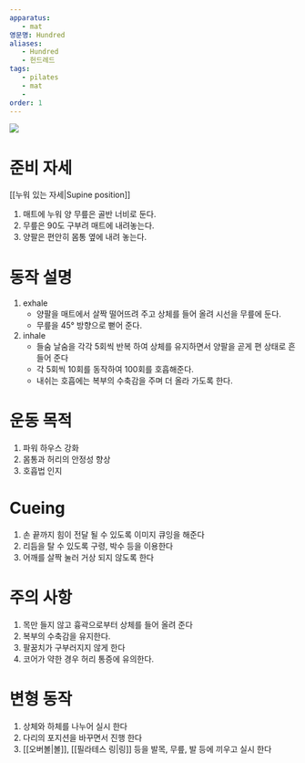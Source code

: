 ```yaml
---
apparatus:
   - mat
영문명: Hundred
aliases:
   - Hundred
   - 헌드레드
tags:
   - pilates
   - mat
   -
order: 1
---
```



![](https://youtu.be/uWfOVDqPtuA?si=B5O1EQwrV0yIkGSf)

# 준비 자세

[[누워 있는 자세|Supine position]]

1. 매트에 누워 양 무릎은 골반 너비로 둔다.
2. 무릎은 90도 구부려 매트에 내려놓는다.
3. 양팔은 편안히 몸통 옆에 내려 놓는다.

# 동작 설명

1. exhale
   - 양팔을 매트에서 살짝 떨어뜨려 주고 상체를 들어 올려 시선을 무릎에 둔다.
   - 무릎을 45° 방향으로 뻗어 준다.
2. inhale
   - 들숨 날숨을 각각 5회씩 반복 하여 상체를 유지하면서 양팔을 곧게 편 상태로 흔들어 준다
   - 각 5회씩 10회를 동작하여 100회를 호흡해준다.
   - 내쉬는 호흡에는 복부의 수축감을 주며 더 올라 가도록 한다.

# 운동 목적

1. 파워 하우스 강화
2. 몸통과 허리의 안정성 향상
3. 호흡법 인지

# Cueing

1. 손 끝까지 힘이 전달 될 수 있도록 이미지 큐잉을 해준다
2. 리듬을 탈 수 있도록 구령, 박수 등을 이용한다
3. 어깨를 살짝 눌러 거상 되지 않도록 한다

# 주의 사항

1. 목만 들지 않고 흉곽으로부터 상체를 들어 올려 준다
2. 복부의 수축감을 유지한다.
3. 팔꿈치가 구부러지지 않게 한다
4. 코어가 약한 경우 허리 통증에 유의한다.

# 변형 동작

1. 상체와 하체를 나누어 실시 한다
2. 다리의 포지션을 바꾸면서 진행 한다
3. [[오버볼|볼]], [[필라테스 링|링]] 등을 발목, 무릎, 발 등에 끼우고 실시 한다
